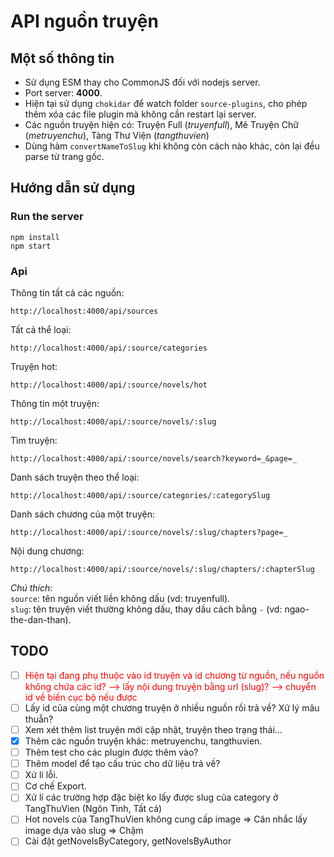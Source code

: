 # API nguồn truyện

## Một số thông tin

- Sử dụng ESM thay cho CommonJS đối với nodejs server.
- Port server: **4000**.
- Hiện tại sử dụng `chokidar` để watch folder `source-plugins`, cho phép thêm xóa các file plugin mà không cần restart lại server.
- Các nguồn truyện hiện có: Truyện Full (_truyenfull_), Mê Truyện Chữ (_metruyenchu_), Tàng Thư Viện (_tangthuvien_)
- Dùng hàm `convertNameToSlug` khi không còn cách nào khác, còn lại đều parse từ trang gốc.

## Hướng dẫn sử dụng

### Run the server

```
npm install
npm start
```

### Api

Thông tin tất cả các nguồn:

```
http://localhost:4000/api/sources
```

Tất cả thể loại:

```
http://localhost:4000/api/:source/categories
```

Truyện hot:

```
http://localhost:4000/api/:source/novels/hot
```

Thông tin một truyện:

```
http://localhost:4000/api/:source/novels/:slug
```

Tìm truyện:

```
http://localhost:4000/api/:source/novels/search?keyword=_&page=_
```

Danh sách truyện theo thể loại:

```
http://localhost:4000/api/:source/categories/:categorySlug
```

Danh sách chương của một truyện:

```
http://localhost:4000/api/:source/novels/:slug/chapters?page=_
```

Nội dung chương:

```
http://localhost:4000/api/:source/novels/:slug/chapters/:chapterSlug
```

_Chú thích_:\
`source`: tên nguồn viết liền không dấu (vd: truyenfull).\
`slug`: tên truyện viết thường không dấu, thay dấu cách bằng `-` (vd: ngao-the-dan-than).

## TODO

- [ ] <span style="color:red">Hiện tại đang phụ thuộc vào id truyện và id chương từ nguồn, nếu nguồn không chứa các id? --> lấy nội dung truyện bằng url (slug)? --> chuyển id về biến cục bộ nếu được</span>
- [ ] Lấy id của cùng một chương truyện ở nhiều nguồn rồi trả về? Xử lý mâu thuẫn?
- [ ] Xem xét thêm list truyện mới cập nhật, truyện theo trạng thái...
- [x] Thêm các nguồn truyện khác: metruyenchu, tangthuvien.
- [ ] Thêm test cho các plugin được thêm vào?
- [ ] Thêm model để tạo cấu trúc cho dữ liệu trả về?
- [ ] Xử lí lỗi.
- [ ] Cơ chế Export.
- [ ] Xử lí các trường hợp đặc biệt ko lấy được slug của category ở TangThuVien (Ngôn Tình, Tất cả)
- [ ] Hot novels của TangThuVien không cung cấp image => Cân nhắc lấy image dựa vào slug => Chậm
- [ ] Cài đặt getNovelsByCategory, getNovelsByAuthor
